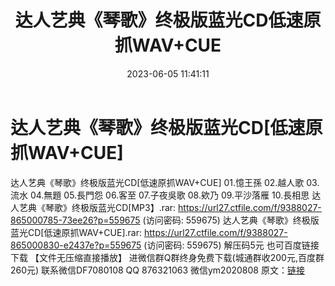 ﻿---
title: 达人艺典《琴歌》终极版蓝光CD低速原抓WAV+CUE
date: 2023-06-05 11:41:11
categories: 新碟专辑、稀有等精品
tags: 纯音雅乐
---
# 达人艺典《琴歌》终极版蓝光CD[低速原抓WAV+CUE]

达人艺典《琴歌》终极版蓝光CD[低速原抓WAV+CUE]
01.憶王孫
02.越人歌
03.流水
04.無題
05.長門怨
06.客至
07.子夜吳歌
08.欸乃
09.平沙落雁
10.長相思
达人艺典《琴歌》终极版蓝光CD[MP3】.rar: https://url27.ctfile.com/f/9388027-865000785-73ee26?p=559675
(访问密码: 559675)
达人艺典《琴歌》终极版蓝光CD[低速原抓WAV+CUE].rar: https://url27.ctfile.com/f/9388027-865000830-e2437e?p=559675
(访问密码: 559675)
解压码5元
也可百度链接下载 【文件无压缩直接播放】
进微信群Q群终身免费下载(城通群收200元,百度群260元)
联系微信DF7080108 QQ 876321063
微信ym2020808
原文：[链接](https://blog.sina.com.cn/s/blog_1647c7e760103127i.html)